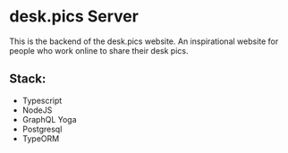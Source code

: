 # desk.pics Server

This is the backend of the desk.pics website. An inspirational website for people who work online to share their desk pics.

## Stack:

- Typescript
- NodeJS
- GraphQL Yoga
- Postgresql
- TypeORM
